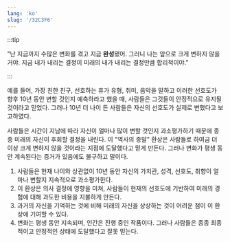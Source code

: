 ```yaml
---
lang: 'ko'
slug: '/32C3F6'
---
```


:::tip

"난 지금까지 수많은 변화를 겪고 지금 **완성**됐어. 그러니 나는 앞으로 크게 변하지 않을거야. 지금 내가 내리는 결정이 미래의 내가 내리는 결정만큼 합리적이야."

:::

예를 들어, 가장 친한 친구, 선호하는 휴가 유형, 취미, 음악을 말하고 이러한 선호도가 향후 10년 동안 변할 것인지 예측하라고 했을 때, 사람들은 그것들이 안정적으로 유지될 것이라고 믿었다. 그러나 10년 더 나이 든 사람들은 자신의 선호도가 실제로 변했다고 보고하였다.

사람들은 시간이 지남에 따라 자신이 얼마나 많이 변할 것인지 과소평가하기 때문에 종종 미래의 자신이 후회할 결정을 내린다. 이 "역사의 종말" 환상은 사람들로 하여금 더 이상 크게 변하지 않을 것이라는 지점에 도달했다고 믿게 만든다. 그러나 변화가 평생 동안 계속된다는 증거가 있음에도 불구하고 말이다.

1. 사람들은 현재 나이와 상관없이 10년 동안 자신의 가치관, 성격, 선호도, 취향이 얼마나 변할지 지속적으로 과소평가한다.
2. 이 환상은 의사 결정에 영향을 미쳐, 사람들이 현재의 선호도에 기반하여 미래의 경험에 대해 과도한 비용을 지불하게 만든다.
3. 과거의 자신을 기억하는 것에 비해 미래의 자신을 상상하는 것이 어려운 점이 이 환상에 기여할 수 있다.
4. 변화는 평생 동안 지속되며, 인간은 진행 중인 작품이다. 그러나 사람들은 종종 최종적이고 안정적인 상태에 도달했다고 잘못 믿는다.
